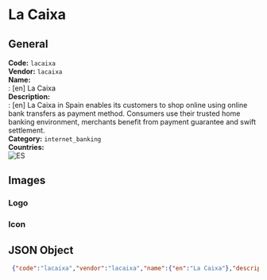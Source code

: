 # La Caixa 
## General 
**Code:** `lacaixa`  
**Vendor:** `lacaixa`  
**Name:**  
:	[en] La Caixa  
**Description:**  
: [en] La Caixa in Spain enables its customers to shop online using online bank transfers as payment method. Consumers use their trusted home banking environment, merchants benefit from payment guarantee and swift settlement.   
**Category:** `internet_banking`  
**Countries:**  
![ES](https://cdnjs.cloudflare.com/ajax/libs/flag-icon-css/3.3.0/flags/4x3/ES.svg#w24)  
 
## Images 
### Logo 
### Icon 
## JSON Object 
```json
 {"code":"lacaixa","vendor":"lacaixa","name":{"en":"La Caixa"},"description":{"en":"La Caixa\u00a0in Spain\u00a0enables its customers to shop online using online bank transfers as payment method. Consumers use their trusted home banking environment, merchants benefit from payment guarantee and swift settlement.\u00a0"},"countries":["ES"],"category":"internet_banking"}```  
